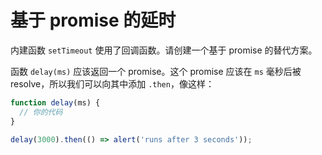 
# 基于 promise 的延时

内建函数 `setTimeout` 使用了回调函数。请创建一个基于 promise 的替代方案。

函数 `delay(ms)` 应该返回一个 promise。这个 promise 应该在 `ms` 毫秒后被 resolve，所以我们可以向其中添加 `.then`，像这样：

```js
function delay(ms) {
  // 你的代码
}

delay(3000).then(() => alert('runs after 3 seconds'));
```

